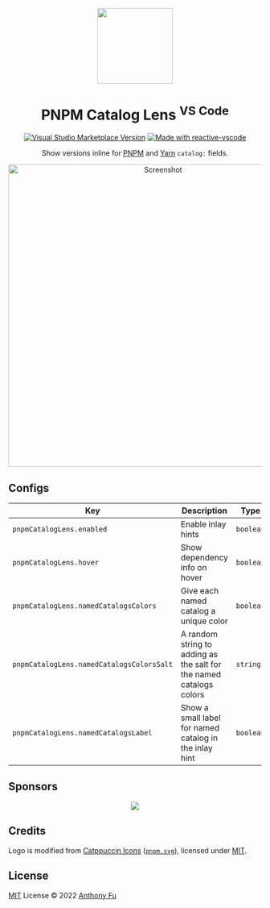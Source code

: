 <p align="center">
<img src="https://github.com/antfu/vscode-pnpm-catalog-lens/blob/main/res/icon.png?raw=true" height="150">
</p>

<h1 align="center">PNPM Catalog Lens <sup>VS Code</sup></h1>

<p align="center">
<a href="https://marketplace.visualstudio.com/items?itemName=antfu.pnpm-catalog-lens" target="__blank"><img src="https://img.shields.io/visual-studio-marketplace/v/antfu.pnpm-catalog-lens.svg?color=eee&amp;label=VS%20Code%20Marketplace&logo=visual-studio-code" alt="Visual Studio Marketplace Version" /></a>
<a href="https://kermanx.github.io/reactive-vscode/" target="__blank"><img src="https://img.shields.io/badge/made_with-reactive--vscode-%23eee?style=flat"  alt="Made with reactive-vscode" /></a>
</p>

<p align="center">
Show versions inline for <a href="https://pnpm.io/catalogs" target="_blank">PNPM</a> and <a href="https://yarnpkg.com/features/catalogs" target="_blank">Yarn</a> <code>catalog:</code> fields.<br>
</p>

<p align="center">
<img width="600" alt="Screenshot" src="https://github.com/user-attachments/assets/fc4a6f53-2f1f-4c2e-b154-2f735a8a5f04">
</p>

## Configs

<!-- configs -->

| Key                                       | Description                                                         | Type      | Default               |
| ----------------------------------------- | ------------------------------------------------------------------- | --------- | --------------------- |
| `pnpmCatalogLens.enabled`                 | Enable inlay hints                                                  | `boolean` | `true`                |
| `pnpmCatalogLens.hover`                   | Show dependency info on hover                                       | `boolean` | `true`                |
| `pnpmCatalogLens.namedCatalogsColors`     | Give each named catalog a unique color                              | `boolean` | `true`                |
| `pnpmCatalogLens.namedCatalogsColorsSalt` | A random string to adding as the salt for the named catalogs colors | `string`  | `"pnpm-catalog-lens"` |
| `pnpmCatalogLens.namedCatalogsLabel`      | Show a small label for named catalog in the inlay hint              | `boolean` | `true`                |

<!-- configs -->

## Sponsors

<p align="center">
  <a href="https://cdn.jsdelivr.net/gh/antfu/static/sponsors.svg">
    <img src='https://cdn.jsdelivr.net/gh/antfu/static/sponsors.png'/>
  </a>
</p>

## Credits

Logo is modified from [Catppuccin Icons](https://github.com/catppuccin/vscode-icons) ([`pnpm.svg`](https://github.com/catppuccin/vscode-icons/blob/main/icons/css-variables/pnpm.svg)), licensed under [MIT](https://github.com/catppuccin/vscode-icons/blob/main/LICENSE).

## License

[MIT](./LICENSE) License © 2022 [Anthony Fu](https://github.com/antfu)
